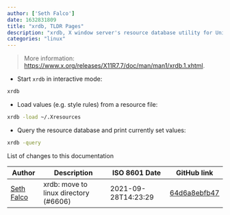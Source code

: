 ```yaml
---
author: ['Seth Falco']
date: 1632831809
title: "xrdb, TLDR Pages"
description: "xrdb, X window server's resource database utility for Unix-like systems."
categories: "linux"
---
```

> More information: <https://www.x.org/releases/X11R7.7/doc/man/man1/xrdb.1.xhtml>.

- Start `xrdb` in interactive mode:

```bash
xrdb
```

- Load values (e.g. style rules) from a resource file:

```bash
xrdb -load ~/.Xresources
```

- Query the resource database and print currently set values:

```bash
xrdb -query
```
List of changes to this documentation


Author | Description | ISO 8601 Date | GitHub link
------|-----|-----|-----
[Seth Falco](mailto:seth@falco.fun) | xrdb: move to linux directory (#6606) | 2021-09-28T14:23:29 | [64d6a8ebfb47](https://github.com/tldr-pages/tldr/commit/64d6a8ebfb4761d9d7adfc9ccab35761ebf1102b)

